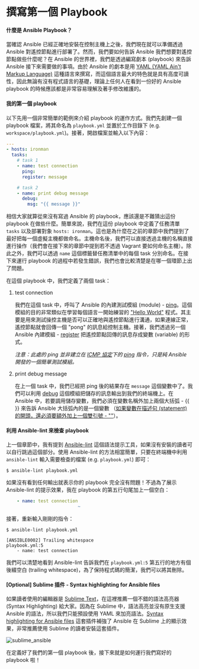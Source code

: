 # 撰寫第一個 Playbook

#### 什麼是 Ansible Playbook？

當確認 Ansible 已經正確地安裝在控制主機上之後，我們現在就可以準備透過 Ansible 對遙控節點進行部署了。然而，我們要如何告訴 Ansible 我們想要對遙控節點做些什麼呢？在 Ansible 的世界裡，我們是透過編寫劇本 (playbook) 來告訴 Ansible 接下來需要做的事項。由於 Ansible 的劇本是用 [YAML (YAML Ain't Markup Language)](http://yaml.org/) 這種語言來撰寫，而這個語言最大的特色就是具有高度可讀性，因此無論有沒有程式語言的基礎，理論上任何人在看到一份好的 Ansible playbook 的時候應該都是非常容易理解及著手修改維護的。

#### 我的第一個 playbook

以下先用一個非常簡單的範例來介紹 playbook 的運作方式。我們先創建一個 playbook 檔案，將其命名為 `playbook.yml` 並置於工作目錄下 (e.g. `workspace/playbook.yml`)。接著，開啟檔案並輸入以下內容：

```yml
---
- hosts: ironman
  tasks:
    # task 1
    - name: test connection
      ping:
      register: message

    # task 2
    - name: print debug message
      debug:
        msg: "{{ message }}"
```

相信大家就算從來沒有寫過 Ansible 的 playbook，應該還是不難猜出這份 playbook 在做些什麼。簡單來說，我們在這份 playbook 中定義了任務清單 `tasks` 以及部署對象 `hosts: ironman`。這也是為什麼在之前的章節中我們提到了最好把每一個虛擬主機都做命名。主機命名後，我們可以直接透過主機的名稱直接進行操作（我們會在接下來的章節中提到若不透過 Vagrant 要如何命名主機）。除此之外，我們可以透過 `name` 這個標籤替任務清單中的每個 task 分別命名。在接下來運行 playbook 的過程中若發生錯誤，我們也會比較清楚是在哪一個環節上出了問題。

在這個 playbook 中，我們定義了兩個 task：

1. test connection

	我們在這個 task 中，呼叫了 Ansible 的內建測試模組 (module) - [ping](http://docs.ansible.com/ansible/ping_module.html)。這個模組的目的非常類似在學習每個語言一開始練習的 ["Hello World"](https://zh.wikipedia.org/wiki/Hello_World) 程式。其主要是用來測試操控主機是否可以正確地與遙控節點進行溝通，如果連線正常，遙控節點就會回傳一個 "pong" 的訊息給控制主機。接著，我們透過另一個 Ansible 內建模組 - [register](http://docs.ansible.com/ansible/playbooks_variables.html#registered-variables) 把遙控節點回傳的訊息存成變數 (variable) 的形式。

	_注意：此處的 ping 並非建立在 [ICMP 協定](https://zh.wikipedia.org/wiki/%E4%BA%92%E8%81%94%E7%BD%91%E6%8E%A7%E5%88%B6%E6%B6%88%E6%81%AF%E5%8D%8F%E8%AE%AE)下的 [ping](https://zh.wikipedia.org/wiki/Ping) 指令，只是純 Ansible 開發的一個簡單測試模組。_

2. print debug message

	在上一個 task 中，我們已經把 ping 後的結果存在 `message` 這個變數中了。我們可以利用 [debug](http://docs.ansible.com/ansible/debug_module.html) 這個模組把儲存的訊息輸出到我們的終端機上。在 Ansible 中，若要調用儲存變數，我們必須在變數名稱外加上兩個大括弧 - {{ }} 來告訴 Ansible 大括弧內的是一個變數 （[如果變數在描述句 (statement) 的開頭，還必須要額外加上一個雙引號 - ""](http://docs.ansible.com/ansible/playbooks_variables.html#hey-wait-a-yaml-gotcha)）。

#### 利用 Ansible-lint 來檢查 playbook

上一個章節中，我有提到 [Ansible-lint](https://github.com/willthames/ansible-lint) 這個語法提示工具，如果沒有安裝的讀者可以自行跳過這個部分。使用 Ansible-lint 的方法相當簡單，只要在終端機中利用 `ansible-lint` 輸入需要檢查的檔案 (e.g. `playbook.yml`) 即可：

```shell
$ ansible-lint playbook.yml
```

如果沒有看到任何輸出就表示你的 playbook 完全沒有問題！不過為了展示 Ansible-lint 的提示效果，我在 playbook 的第五行句尾加上一個空白：

```yml
    - name: test connection 
                           ~
```

接著，重新輸入剛剛的指令：
```
$ ansible-lint playbook.yml

[ANSIBLE0002] Trailing whitespace
playbook.yml:5
    - name: test connection
```

我們可以清楚地看到 Ansible-lint 告訴我們在 `playbook.yml:5` 第五行的地方有個後綴空白 (trailing whitespace)，為了保持程式碼的簡潔，我們可以將其刪除。


#### [Optional] Sublime 插件 - Syntax highlighting for Ansible files

如果讀者使用的編輯器是 [Sublime Text](https://www.sublimetext.com/)，在這裡推薦一個不錯的語法高亮器 (Syntax Highlighting) 給大家。因為在 Sublime 中，語法高亮並沒有原生支援 Ansible 的語法，所以我們只能預設使用 YAML 來加亮語法。[Syntax highlighting for Ansible files](https://github.com/clifford-github/sublime-ansible) 這套插件補強了 Ansible 在 Sublime 上的顯示效果，非常推薦使用 Sublime 的讀者安裝這套插件。

![sublime_ansible](https://github.com/tsoliangwu0130/learn-ansible-and-jenkins-in-30-days/raw/master/images/sublime_ansible.png "Sublime Plugin for Ansible")

在定義好了我們的第一個 playbook 後，接下來就是如何運行我們寫好的 playbook 啦！
